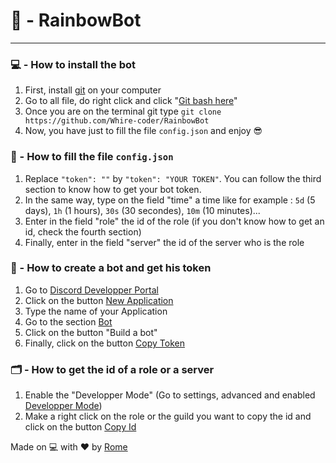 # 🎨 - RainbowBot
---

### 💻 - How to install the bot

1) First, install [git](https://git-scm.com/downloads) on your computer
2) Go to all file, do right click and click "[Git bash here](https://cdn.discordapp.com/attachments/763392166575603722/844993345666678795/bash.PNG)"
3) Once you are on the terminal git type `git clone https://github.com/Whire-coder/RainbowBot` 
4) Now, you have just to fill the file `config.json` and enjoy 😎

### 💾 - How to fill the file `config.json`

1) Replace `"token": ""` by `"token": "YOUR TOKEN"`. You can follow the third section to know how to get your bot token.
2) In the same way, type on the field "time" a time like for example : `5d` (5 days), `1h` (1 hours), `30s` (30 secondes), `10m` (10 minutes)...
3) Enter in the field "role" the id of the role (if you don't know how to get an id, check the fourth section)
4) Finally, enter in the field "server" the id of the server who is the role

### 🤖 - How to create a bot and get his token

1) Go to [Discord Developper Portal](https://discord.com/developers/applications)
2) Click on the button [New Application](https://cdn.discordapp.com/attachments/763392166575603722/844995074038431784/new.PNG)
3) Type the name of your Application
4) Go to the section [Bot](https://cdn.discordapp.com/attachments/763392166575603722/844995238606405712/bot.PNG)
5) Click on the button "Build a bot"
6) Finally, click on the button [Copy Token](https://cdn.discordapp.com/attachments/763392166575603722/844995488709476393/copy.PNG)

### 🗂️ - How to get the id of a role or a server

1) Enable the "Developper Mode" (Go to settings, advanced and enabled [Developper Mode](https://cdn.discordapp.com/attachments/763392166575603722/844995835364245514/dev.PNG))
2) Make a right click on the role or the guild you want  to copy the id and click on the button [Copy Id](https://cdn.discordapp.com/attachments/763392166575603722/844996071658487848/copyid.PNG)

Made on 💻 with ❤️ by [Rome](https://discord.com/users/709481084286533773)
